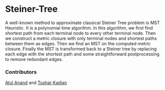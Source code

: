 # Steiner-Tree
A well-known method to approximate classical Steiner Tree problem is MST Heuristic. It is a polynomial time algorithm. In this algorithm, we first find shortest path from each terminal node to every other terminal node. Then we construct a metric closure with only terminal nodes and shortest paths between them as edges. Then we find an MST on the computed metric closure. Finally the MST is transformed back to a Steiner tree by replacing each edge with the shortest path and some straightforward postprocessing to remove redundant edges.

### Contributors
[Atul Anand](https://github.com/atul2938) and [Tushar Kadian](https://github.com/tusharkadian)